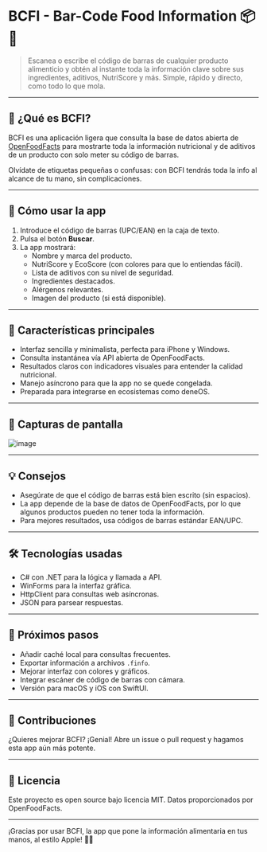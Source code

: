 # BCFI - Bar-Code Food Information 📦🍎

> Escanea o escribe el código de barras de cualquier producto alimenticio y obtén al instante toda la información clave sobre sus ingredientes, aditivos, NutriScore y más. Simple, rápido y directo, como todo lo que mola.

---

## 🚀 ¿Qué es BCFI?

BCFI es una aplicación ligera que consulta la base de datos abierta de [OpenFoodFacts](https://world.openfoodfacts.org) para mostrarte toda la información nutricional y de aditivos de un producto con solo meter su código de barras.

Olvídate de etiquetas pequeñas o confusas: con BCFI tendrás toda la info al alcance de tu mano, sin complicaciones.

---

## 📱 Cómo usar la app

1. Introduce el código de barras (UPC/EAN) en la caja de texto.
2. Pulsa el botón **Buscar**.
3. La app mostrará:
   - Nombre y marca del producto.
   - NutriScore y EcoScore (con colores para que lo entiendas fácil).
   - Lista de aditivos con su nivel de seguridad.
   - Ingredientes destacados.
   - Alérgenos relevantes.
   - Imagen del producto (si está disponible).

---

## 🎯 Características principales

- Interfaz sencilla y minimalista, perfecta para iPhone y Windows.
- Consulta instantánea vía API abierta de OpenFoodFacts.
- Resultados claros con indicadores visuales para entender la calidad nutricional.
- Manejo asíncrono para que la app no se quede congelada.
- Preparada para integrarse en ecosistemas como deneOS.

---

## 📸 Capturas de pantalla

![image](https://github.com/user-attachments/assets/1cdfa829-7743-4efc-9946-b89f2a512527)


---

## 💡 Consejos

- Asegúrate de que el código de barras está bien escrito (sin espacios).
- La app depende de la base de datos de OpenFoodFacts, por lo que algunos productos pueden no tener toda la información.
- Para mejores resultados, usa códigos de barras estándar EAN/UPC.

---

## 🛠️ Tecnologías usadas

- C# con .NET para la lógica y llamada a API.
- WinForms para la interfaz gráfica.
- HttpClient para consultas web asíncronas.
- JSON para parsear respuestas.

---

## 📂 Próximos pasos

- Añadir caché local para consultas frecuentes.
- Exportar información a archivos `.finfo`.
- Mejorar interfaz con colores y gráficos.
- Integrar escáner de código de barras con cámara.
- Versión para macOS y iOS con SwiftUI.

---

## 🤝 Contribuciones

¿Quieres mejorar BCFI? ¡Genial! Abre un issue o pull request y hagamos esta app aún más potente.

---

## 📄 Licencia

Este proyecto es open source bajo licencia MIT. Datos proporcionados por OpenFoodFacts.

---

¡Gracias por usar BCFI, la app que pone la información alimentaria en tus manos, al estilo Apple! 🍏📱

